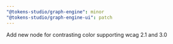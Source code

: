 ```yaml
---
"@tokens-studio/graph-engine": minor
"@tokens-studio/graph-engine-ui": patch
---
```


Add new node for contrasting color supporting wcag 2.1 and 3.0
